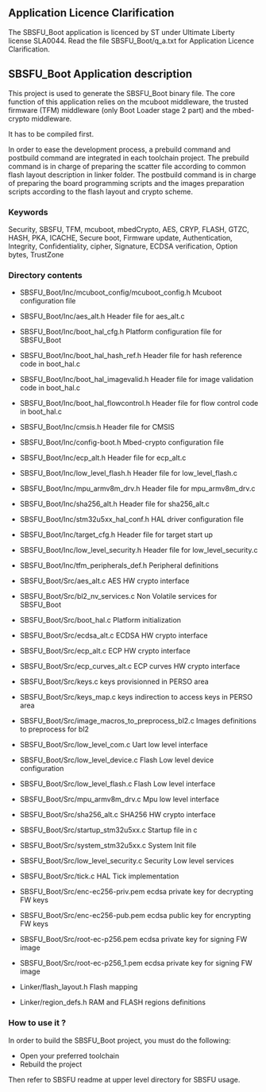 ## <b>Application Licence Clarification</b>

The SBSFU_Boot application is licenced by ST under Ultimate Liberty license SLA0044.
Read the file SBSFU_Boot/q_a.txt for Application Licence Clarification.

## <b>SBSFU_Boot Application description</b>

This project is used to generate the SBSFU_Boot binary file.
The core function of this application relies on the mcuboot middleware, the trusted
firmware (TFM) middleware (only Boot Loader stage 2 part) and the mbed-crypto middleware.

It has to be compiled first.

In order to ease the development process, a prebuild command and postbuild command are
integrated in each toolchain project.
The prebuild command is in charge of preparing the scatter file according to common
flash layout description in linker folder.
The postbuild command is in charge of preparing the board programming scripts and
the images preparation scripts according to the flash layout and crypto scheme.

### <b>Keywords</b>

Security, SBSFU, TFM, mcuboot, mbedCrypto, AES, CRYP, FLASH, GTZC, HASH, PKA,
ICACHE, Secure boot, Firmware update, Authentication,
Integrity, Confidentiality, cipher, Signature, ECDSA verification,
Option bytes, TrustZone

### <b>Directory contents</b>

  - SBSFU_Boot/Inc/mcuboot_config/mcuboot_config.h Mcuboot configuration file
  - SBSFU_Boot/Inc/aes_alt.h                       Header file for aes_alt.c
  - SBSFU_Boot/Inc/boot_hal_cfg.h                  Platform configuration file for SBSFU_Boot
  - SBSFU_Boot/Inc/boot_hal_hash_ref.h             Header file for hash reference code in boot_hal.c
  - SBSFU_Boot/Inc/boot_hal_imagevalid.h           Header file for image validation code in boot_hal.c
  - SBSFU_Boot/Inc/boot_hal_flowcontrol.h          Header file for flow control code in boot_hal.c
  - SBSFU_Boot/Inc/cmsis.h                         Header file for CMSIS
  - SBSFU_Boot/Inc/config-boot.h                   Mbed-crypto configuration file
  - SBSFU_Boot/Inc/ecp_alt.h                       Header file for ecp_alt.c
  - SBSFU_Boot/Inc/low_level_flash.h               Header file for low_level_flash.c
  - SBSFU_Boot/Inc/mpu_armv8m_drv.h                Header file for mpu_armv8m_drv.c
  - SBSFU_Boot/Inc/sha256_alt.h                    Header file for sha256_alt.c
  - SBSFU_Boot/Inc/stm32u5xx_hal_conf.h            HAL driver configuration file
  - SBSFU_Boot/Inc/target_cfg.h                    Header file for target start up
  - SBSFU_Boot/Inc/low_level_security.h            Header file for low_level_security.c
  - SBSFU_Boot/Inc/tfm_peripherals_def.h           Peripheral definitions

  - SBSFU_Boot/Src/aes_alt.c                       AES HW crypto interface
  - SBSFU_Boot/Src/bl2_nv_services.c               Non Volatile services for SBSFU_Boot
  - SBSFU_Boot/Src/boot_hal.c                      Platform initialization
  - SBSFU_Boot/Src/ecdsa_alt.c                     ECDSA HW crypto interface
  - SBSFU_Boot/Src/ecp_alt.c                       ECP HW crypto interface
  - SBSFU_Boot/Src/ecp_curves_alt.c                ECP curves HW crypto interface
  - SBSFU_Boot/Src/keys.c                          keys provisionned in PERSO area 
  - SBSFU_Boot/Src/keys_map.c                      keys indirection to access keys in PERSO area
  - SBSFU_Boot/Src/image_macros_to_preprocess_bl2.c Images definitions to preprocess for bl2
  - SBSFU_Boot/Src/low_level_com.c                 Uart low level interface
  - SBSFU_Boot/Src/low_level_device.c              Flash Low level device configuration
  - SBSFU_Boot/Src/low_level_flash.c               Flash Low level interface
  - SBSFU_Boot/Src/mpu_armv8m_drv.c                Mpu low level interface
  - SBSFU_Boot/Src/sha256_alt.c                    SHA256 HW crypto interface
  - SBSFU_Boot/Src/startup_stm32u5xx.c             Startup file in c
  - SBSFU_Boot/Src/system_stm32u5xx.c              System Init file
  - SBSFU_Boot/Src/low_level_security.c            Security Low level services
  - SBSFU_Boot/Src/tick.c                          HAL Tick implementation

  - SBSFU_Boot/Src/enc-ec256-priv.pem              ecdsa private key for decrypting FW keys
  - SBSFU_Boot/Src/enc-ec256-pub.pem               ecdsa public key for encrypting FW keys
  - SBSFU_Boot/Src/root-ec-p256.pem                ecdsa private key for signing FW image
  - SBSFU_Boot/Src/root-ec-p256_1.pem              ecdsa private key for signing FW image

  - Linker/flash_layout.h                          Flash mapping
  - Linker/region_defs.h                           RAM and FLASH regions definitions

### <b>How to use it ?</b>

In order to build the SBSFU_Boot project, you must do the following:
 - Open your preferred toolchain
 - Rebuild the project

Then refer to SBSFU readme at upper level directory for SBSFU usage.

